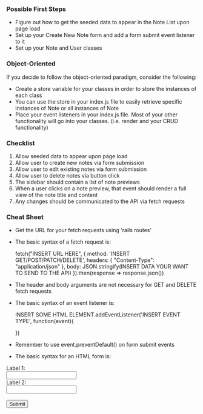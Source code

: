 ### Possible First Steps

* Figure out how to get the seeded data to appear in the Note List upon page load
* Set up your Create New Note form and add a form submit event listener to it
* Set up your Note and User classes


### Object-Oriented

If you decide to follow the object-oriented paradigm, consider the following:

  * Create a store variable for your classes in order to store the instances of each class
  * You can use the store in your index.js file to easily retrieve specific instances of Note or all instances of Note
  * Place your event listeners in your index.js file. Most of your other functionality will go into your classes. (i.e. render and your CRUD functionality)

### Checklist

1. Allow seeded data to appear upon page load
2. Allow user to create new notes via form submission
3. Allow user to edit existing notes via form submission
4. Allow user to delete notes via button click
5. The sidebar should contain a list of note previews
6. When a user clicks on a note preview, that event should render a full view of the note title and content
7. Any changes should be communicated to the API via fetch requests

### Cheat Sheet

* Get the URL for your fetch requests using 'rails routes'
* The basic syntax of a fetch request is:

  fetch("INSERT URL HERE", {
    method: 'INSERT GET/POST/PATCH/DELETE',
    headers: {
      "Content-Type": "application/json"
    },
    body: JSON.stringify(INSERT DATA YOUR WANT TO SEND TO THE API)
  }).then(response => response.json())

* The header and body arguments are not necessary for GET and DELETE fetch requests
* The basic syntax of an event listener is:

  INSERT SOME HTML ELEMENT.addEventListener('INSERT EVENT TYPE', function(event){

  })

* Remember to use event.preventDefault() on form submit events
* The basic syntax for an HTML form is:

<form>
  Label 1:<br/>
  <input type="text"><br/>
  Label 2:<br/>
  <input type="text"><br/><br/>
  <input type="submit" value="Submit">
</form>

